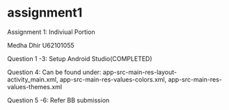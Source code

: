 # assignment1


Assignment 1: Indiviual Portion 

Medha Dhir 
U62101055 


Question 1 -3: Setup Android Studio(COMPLETED) 

Question 4: Can be found under: 
app-src-main-res-layout-activity_main.xml, app-src-main-res-values-colors.xml, app-src-main-res-values-themes.xml

Question 5 -6: Refer BB submission
